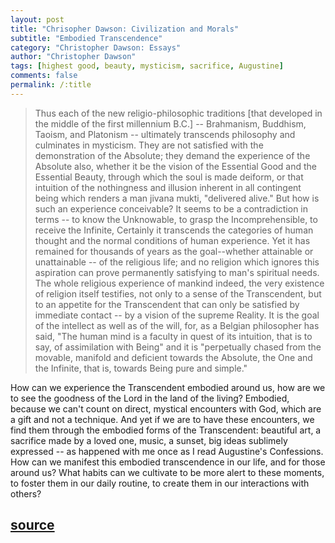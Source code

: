 ```yaml
---
layout: post
title: "Chrisopher Dawson: Civilization and Morals"
subtitle: "Embodied Transcendence"
category: "Christopher Dawson: Essays"
author: "Christopher Dawson"
tags: [highest good, beauty, mysticism, sacrifice, Augustine]
comments: false
permalink: /:title
---
```


> Thus each of the new religio-philosophic traditions [that developed in the middle of the first millennium B.C.] -- Brahmanism, Buddhism, Taoism, and Platonism -- ultimately transcends philosophy and culminates in mysticism. They are not satisfied with the demonstration of the Absolute; they demand the experience of the Absolute also, whether it be the vision of the Essential Good and the Essential Beauty, through which the soul is made deiform, or that intuition of the nothingness and illusion inherent in all contingent being which renders a man jivana mukti, "delivered alive." But how is such an experience conceivable? It seems to be a contradiction in terms -- to know the Unknowable, to grasp the Incomprehensible, to receive the Infinite, Certainly it transcends the categories of human thought and the normal conditions of human experience. Yet it has remained for thousands of years as the goal--whether attainable or unattainable -- of the religious life; and no religion which ignores this aspiration can prove permanently satisfying to man's spiritual needs. The whole religious experience of mankind indeed, the very existence of religion itself testifies, not only to a sense of the Transcendent, but to an appetite for the Transcendent that can only be satisfied by immediate contact -- by a vision of the supreme Reality. It is the goal of the intellect as well as of the will, for, as a Belgian philosopher has said, "The human mind is a faculty in quest of its intuition, that is to say, of assimilation with Being" and it is "perpetually chased from the movable, manifold and deficient towards the Absolute, the One and the Infinite, that is, towards Being pure and simple."

How can we experience the Transcendent embodied around us, how are we to see the goodness of the Lord in the land of the living? Embodied, because we can't count on direct, mystical encounters with God, which are a gift and not a technique. And yet if we are to have these encounters, we find them through the embodied forms of the Transcendent: beautiful art, a sacrifice made by a loved one, music, a sunset, big ideas sublimely expressed -- as happened with me once as I read Augustine's Confessions. How can we manifest this embodied transcendence in our life, and for those around us? What habits can we cultivate to be more alert to these moments, to foster them in our daily routine, to create them in our interactions with others?

<h2 class="post-source"><a href="https://archive.org/stream/ChristianityAndCultureSelectionsFromTheWritingsOfChristopherDawson_989/dawsonChristianityAndCulture-SelectionsFromChristopherDawson#page/n9"><i class="fas fa-book" aria-hidden="true"></i> source</a></h2>
